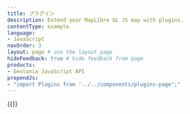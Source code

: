 ```yaml
---
title: プラグイン
description: Extend your MapLibre GL JS map with plugins.
contentType: example
language:
- JavaScript
navOrder: 3
layout: page # use the layout page
hideFeedback: true # hide feedback from page
products:
- Geolonia JavaScript API
prependJs:
- "import Plugins from '../../components/plugins-page';"
---
```


{{<Plugins />}}

